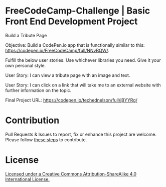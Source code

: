 # FreeCodeCamp-Challenge | Basic Front End Development Project

Build a Tribute Page 

Objective: Build a CodePen.io app that is functionally similar to this: https://codepen.io/FreeCodeCamp/full/NNvBQW/.

Fulfill the below user stories. Use whichever libraries you need. Give it your own personal style.

User Story: I can view a tribute page with an image and text.

User Story: I can click on a link that will take me to an external website with further information on the topic.

Final Project URL: https://codepen.io/techednelson/full/jBYYRg/

# Contribution

Pull Requests & Issues to report, fix  or enhance this project are welcome. Please follow [these steps](README.md.md) to contribute.

# License

[Licensed under a Creative Commons Attribution-ShareAlike 4.0 International License.](https://creativecommons.org/licenses/by-sa/4.0/)

